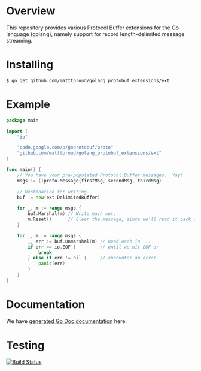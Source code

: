 # Overview
This repository provides various Protocol Buffer extensions for the Go
language (golang), namely support for record length-delimited message
streaming.

# Installing

    $ go get github.com/matttproud/golang_protobuf_extensions/ext

# Example

```go
package main

import (
	"io"

	"code.google.com/p/goprotobuf/proto"
	"github.com/matttproud/golang_protobuf_extensions/ext"
)

func main() {
	// You have your pre-populated Protocol Buffer messages.  Yay!
	msgs := []proto.Message{firstMsg, secondMsg, thirdMsg}

	// Destination for writing.
	buf := new(ext.DelimitedBuffer)

	for _, m := range msgs {
		buf.Marshal(m) // Write each out.
		m.Reset()      // Clear the message, since we'll read it back in.
	}

	for _, m := range msgs {
		_, err := buf.Unmarshal(m) // Read each in ...
		if err == io.EOF {         // until we hit EOF or
			break
		} else if err != nil {     // encounter an error.
			panic(err)
		}
	}
}
```

# Documentation
We have [generated Go Doc documentation](
http://godoc.org/github.com/matttproud/golang_protobuf_extensions/ext) here.

# Testing
[![Build Status](https://travis-ci.org/matttproud/golang_protobuf_extensions.png?branch=master)](https://travis-ci.org/matttproud/golang_protobuf_extensions)
